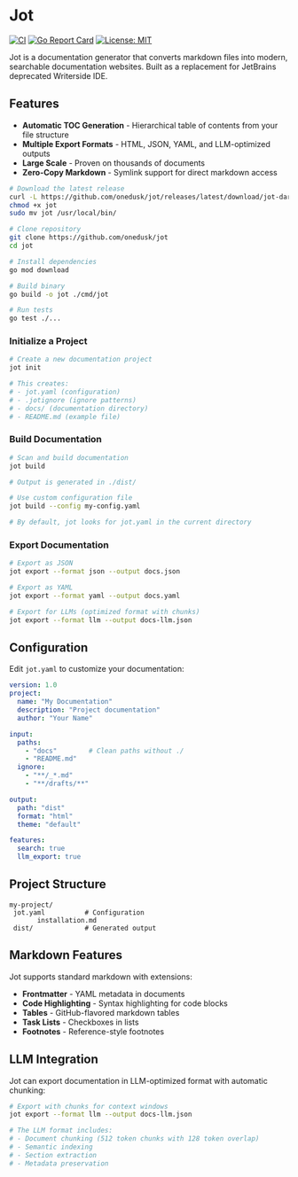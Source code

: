 # Jot

[![CI](https://github.com/onedusk/jot/actions/workflows/ci.yml/badge.svg)](https://github.com/onedusk/jot/actions/workflows/ci.yml)
[![Go Report Card](https://goreportcard.com/badge/github.com/onedusk/jot)](https://goreportcard.com/report/github.com/onedusk/jot)
[![License: MIT](https://img.shields.io/badge/License-MIT-yellow.svg)](https://github.com/onedusk/jot/blob/main/LICENSE)

Jot is a documentation generator that converts markdown files into modern, searchable documentation websites. Built as a replacement for JetBrains deprecated Writerside IDE.

## Features

- **Automatic TOC Generation** - Hierarchical table of contents from your file structure
- **Multiple Export Formats** - HTML, JSON, YAML, and LLM-optimized outputs
- **Large Scale** - Proven on thousands of documents
- **Zero-Copy Markdown** - Symlink support for direct markdown access

```bash
# Download the latest release
curl -L https://github.com/onedusk/jot/releases/latest/download/jot-darwin-amd64 -o jot
chmod +x jot
sudo mv jot /usr/local/bin/
```

```bash
# Clone repository
git clone https://github.com/onedusk/jot
cd jot

# Install dependencies
go mod download

# Build binary
go build -o jot ./cmd/jot

# Run tests
go test ./...
```

### Initialize a Project

```bash
# Create a new documentation project
jot init

# This creates:
# - jot.yaml (configuration)
# - .jotignore (ignore patterns)
# - docs/ (documentation directory)
# - README.md (example file)
```

### Build Documentation

```bash
# Scan and build documentation
jot build

# Output is generated in ./dist/

# Use custom configuration file
jot build --config my-config.yaml

# By default, jot looks for jot.yaml in the current directory
```

### Export Documentation

```bash
# Export as JSON
jot export --format json --output docs.json

# Export as YAML
jot export --format yaml --output docs.yaml

# Export for LLMs (optimized format with chunks)
jot export --format llm --output docs-llm.json
```

## Configuration

Edit `jot.yaml` to customize your documentation:

```yaml
version: 1.0
project:
  name: "My Documentation"
  description: "Project documentation"
  author: "Your Name"

input:
  paths:
    - "docs"        # Clean paths without ./
    - "README.md"
  ignore:
    - "**/_*.md"
    - "**/drafts/**"

output:
  path: "dist"
  format: "html"
  theme: "default"

features:
  search: true
  llm_export: true
```

## Project Structure

```
my-project/
 jot.yaml          # Configuration
       installation.md
 dist/             # Generated output
```

## Markdown Features

Jot supports standard markdown with extensions:

- **Frontmatter** - YAML metadata in documents
- **Code Highlighting** - Syntax highlighting for code blocks
- **Tables** - GitHub-flavored markdown tables
- **Task Lists** - Checkboxes in lists
- **Footnotes** - Reference-style footnotes

## LLM Integration

Jot can export documentation in LLM-optimized format with automatic chunking:

```bash
# Export with chunks for context windows
jot export --format llm --output docs-llm.json

# The LLM format includes:
# - Document chunking (512 token chunks with 128 token overlap)
# - Semantic indexing
# - Section extraction
# - Metadata preservation
```
